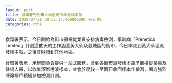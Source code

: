 ```yaml
---
layout: post
title: 食環署先到黃大仙區街市派發樣本瓶
date: 2020-07-28 20:55:17.000000000 +08:00
categories: rthk
---
```


食環署表示，今日開始為街市攤檔從業員安排病毒檢測，承辦商「Prenetics Limited」計劃這數天的工作涵蓋黃大仙及觀塘區的街巿，今日率先到黃大仙區派發樣本瓶，之後會陸續到其他地區。

食環署表示，承辦商負責提供一站式服務，會到各街市派發樣本瓶予攤檔從業員及駐場人員，以收集深喉唾液樣本，並會於隨後一至兩日收回樣本作檢測，署方強烈呼籲檔戶積極參加檢測計劃。
